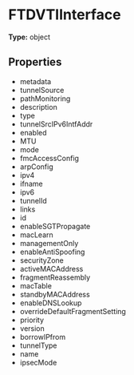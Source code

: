 # FTDVTIInterface


**Type:** object

## Properties
* metadata
* tunnelSource
* pathMonitoring
* description
* type
* tunnelSrcIPv6IntfAddr
* enabled
* MTU
* mode
* fmcAccessConfig
* arpConfig
* ipv4
* ifname
* ipv6
* tunnelId
* links
* id
* enableSGTPropagate
* macLearn
* managementOnly
* enableAntiSpoofing
* securityZone
* activeMACAddress
* fragmentReassembly
* macTable
* standbyMACAddress
* enableDNSLookup
* overrideDefaultFragmentSetting
* priority
* version
* borrowIPfrom
* tunnelType
* name
* ipsecMode
